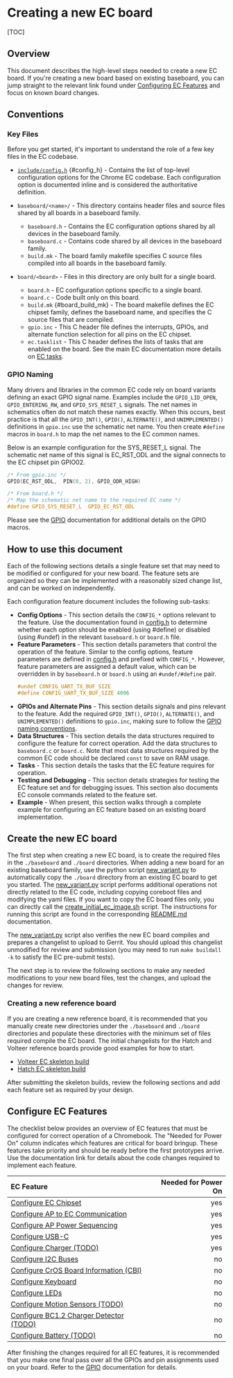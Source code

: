 # Creating a new EC board

[TOC]

## Overview

This document describes the high-level steps needed to create a new EC board. If
you're creating a new board based on existing baseboard, you can jump straight
to the relevant link found under [Configuring EC
Features](#Configure-EC-Features) and focus on known board changes.

## Conventions
### Key Files
Before you get started, it's important to understand the role of a few key files
in the EC codebase.

- [`include/config.h`](../include/config.h) {#config_h} - Contains the list of
  top-level configuration options for the Chrome EC codebase. Each configuration
  option is documented inline and is considered the authoritative definition.

- `baseboard/<name>/` - This directory contains header files and source files
  shared by all boards in a baseboard family.
    - `baseboard.h` - Contains the EC configuration options shared by all
      devices in the baseboard family.
    - `baseboard.c` - Contains code shared by all devices in the baseboard
      family.
    - `build.mk` - The board family makefile specifies C source files compiled
      into all boards in the baseboard family.

- `board/<board>` - Files in this directory are only built for a single board.
    - `board.h` - EC configuration options specific to a single board.
    - `board.c` - Code built only on this board.
    - `build.mk` {#board_build_mk} - The board makefile defines the EC chipset family, defines the
      baseboard name, and specifies the C source files that are compiled.
    - `gpio.inc` - This C header file defines the interrupts, GPIOs, and
      alternate function selection for all pins on the EC chipset.
    - `ec.tasklist` - This C header defines the lists of tasks that are enabled
      on the board.  See the main EC documentation more details on [EC tasks].

### GPIO Naming
Many drivers and libraries in the common EC code rely on board variants defining
an exact GPIO signal name. Examples include the `GPIO_LID_OPEN`,
`GPIO_ENTERING_RW`, and `GPIO_SYS_RESET_L` signals. The net names in schematics
often do not match these names exactly. When this occurs, best practice is that
all the `GPIO_INT()`, `GPIO()`, `ALTERNATE()`, and `UNIMPLEMENTED()` definitions
in `gpio.inc` use the schematic net name. You then create `#define` macros in
`board.h` to map the net names to the EC common names.

Below is an example configuration for the SYS_RESET_L signal.  The schematic net
name of this signal is EC_RST_ODL and the signal connects to the EC chipset pin
GPIO02.

```c
/* From gpio.inc */
GPIO(EC_RST_ODL,  PIN(0, 2), GPIO_ODR_HIGH)

/* From board.h */
/* Map the schematic net name to the required EC name */
#define GPIO_SYS_RESET_L  GPIO_EC_RST_ODL
```

Please see the [GPIO](./configuration/gpio.md) documentation for additional
details on the GPIO macros.

## How to use this document
Each of the following sections details a single feature set that may need to be
modified or configured for your new board. The feature sets are organized so
they can be implemented with a reasonably sized change list, and can be worked
on independently.

Each configuration feature document includes the following sub-tasks:

- **Config Options** - This section details the `CONFIG_*` options relevant to
  the feature. Use the documentation found in [config.h] to determine whether
  each option should be enabled (using #define) or disabled (using #undef) in
  the relevant `baseboard.h` or `board.h` file.
- **Feature Parameters** - This section details parameters that control the
  operation of the feature. Similar to the config options, feature parameters
  are defined in [config.h] and prefixed with `CONFIG_*`.  However, feature
  parameters are assigned a default value, which can be overridden in by
  `baseboard.h` or `board.h` using an `#undef/#define` pair.
  ```c
  #undef CONFIG_UART_TX_BUF_SIZE
  #define CONFIG_UART_TX_BUF_SIZE 4096
  ```
- **GPIOs and Alternate Pins** - This section details signals and pins relevant
  to the feature. Add the required `GPIO_INT()`, `GPIO()`, `ALTERNATE()`, and
  `UNIMPLEMENTED()` definitions to `gpio.inc`, making sure to follow the [GPIO
  naming conventions].
- **Data Structures** - This section details the data structures required to
  configure the feature for correct operation. Add the data structures to
  `baseboard.c` or `board.c`. Note that most data structures required by the
  common EC code should be declared `const` to save on RAM usage.
- **Tasks** - This section details the tasks that the EC feature requires for
  operation.
- **Testing and Debugging** - This section details strategies for testing the EC
  feature set and for debugging issues. This section also documents EC console
  commands related to the feature set.
- **Example** - When present, this section walks through a complete example for
  configuring an EC feature based on an existing board implementation.

## Create the new EC board

The first step when creating a new EC board, is to create the required files in
the `./baseboard` and `./board` directories. When adding a new board for an
existing baseboard family, use the python script [new_variant.py] to
automatically copy the `./board` directory from an existing EC board to get you
started. The [new_variant.py] script performs additional operations not directly
related to the EC code, including copying coreboot files and modifying the yaml
files. If you want to copy the EC board files only, you can directly call the
[create_initial_ec_image.sh] script. The instructions for running this script
are found in the corresponding [README.md] documentation.

The [new_variant.py] script also verifies the new EC board compiles and prepares
a changelist to upload to Gerrit. You should upload this changelist unmodified
for review and submission (you may need to run `make buildall -k` to satisfy
the EC pre-submit tests).

The next step is to review the following sections to make any needed
modifications to your new board files, test the changes, and upload the changes
for review.

### Creating a new reference board

If you are creating a new reference board, it is recommended that you manually
create new directories under the `./baseboard` and `./board` directories and
populate these directories with the minimum set of files required compile the EC
board. The initial changelists for the Hatch and Volteer reference boards
provide good examples for how to start.

  * [Volteer EC skeleton build]
  * [Hatch EC skeleton build]

After submitting the skeleton builds, review the following sections and add each
feature set as required by your design.

## Configure EC Features

The checklist below provides an overview of EC features that must be configured
for correct operation of a Chromebook. The "Needed for Power On" column
indicates which features are critical for board bringup. These features take
priority and should be ready before the first prototypes arrive. Use the
documentation link for details about the code changes required to implement each
feature.

| EC Feature | Needed for Power On |
| :--------- | ------------------: |
| [Configure EC Chipset](./configuration/ec_chipset.md) | yes |
| [Configure AP to EC Communication](./configuration/config_ap_to_ec_comm.md) | yes |
| [Configure AP Power Sequencing](./configuration/ap_power_sequencing.md) | yes |
| [Configure USB-C](./usb-c.md) | yes |
| [Configure Charger (TODO)](./configuration/template.md) | yes |
| [Configure I2C Buses](./configuration/i2c.md) | no |
| [Configure CrOS Board Information (CBI)](./configuration/cbi.md) | no |
| [Configure Keyboard](./configuration/keyboard.md) | no |
| [Configure LEDs](./configuration/leds.md) | no |
| [Configure Motion Sensors (TODO)](./configuration/motion_sensors.md) | no |
| [Configure BC1.2 Charger Detector (TODO)](./configuration/template.md) | no |
| [Configure Battery (TODO)](./configuration/template.md) | no |

After finishing the changes required for all EC features, it is recommended that
you make one final pass over all the GPIOs and pin assignments used on your
board. Refer to the [GPIO](./configuration/gpio.md) documentation for details.

[README.md]:https://chromium.googlesource.com/chromiumos/platform/dev-util/+/master/contrib/variant/README.md
[new_variant.py]:https://chromium.googlesource.com/chromiumos/platform/dev-util/+/master/contrib/variant/new_variant.py
[create_initial_ec_image.sh]:https://chromium.googlesource.com/chromiumos/platform/dev-util/+/master/contrib/variant/create_initial_ec_image.sh
[Volteer EC skeleton build]:https://chromium-review.googlesource.com/c/chromiumos/platform/ec/+/1758532
[Hatch EC skeleton build]:https://chromium-review.googlesource.com/c/chromiumos/platform/ec/+/1377569/
[config.h]: ./new_board_checklist.md#config_h
[EC tasks]: ../README.md#Tasks
[GPIO naming conventions]: ./new_board_checklist.md#GPIO-Naming